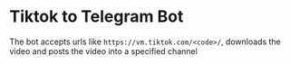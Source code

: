 # Tiktok to Telegram Bot

The bot accepts urls like `https://vm.tiktok.com/<code>/`, downloads the video and posts the video into a specified channel

